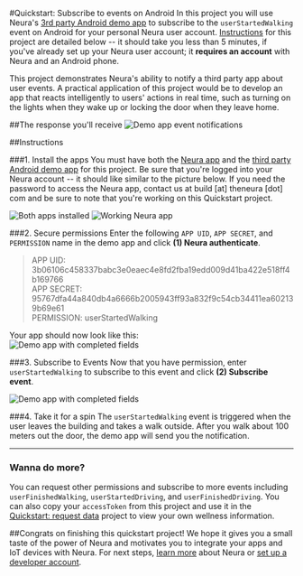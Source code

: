 
#Quickstart: Subscribe to events on Android
In this project you will use Neura's [3rd party Android demo app](https://github.com/NeuraLabs/Neura_documentation/blob/master/resources/DemoNeura3rdPartyApp.apk?raw=true) to subscribe to the `userStartedWalking` event on Android for your personal Neura user account.  [Instructions](https://github.com/NeuraLabs/Neura_documentation/blob/master/text/quickstartPush.md#instructions) for this project are detailed below -- it should take you less than 5 minutes, if you've already set up your Neura user account; it **requires an account** with Neura and an Android phone.  

This project demonstrates Neura's ability to notify a third party app about user events. A practical application of this project would be to develop an app that reacts intelligently to users' actions in real time, such as turning on the lights when they wake up or locking the door when they leave home. 

##The response you'll receive
![Demo app event notifications](https://github.com/NeuraLabs/Neura_documentation/blob/master/resources/demoEventNotification.png)


##Instructions

###1. Install the apps
You must have both the [Neura app](https://theneura.prefinery.com/betas/4624/testers/new?display=inline&version=2) and the [third party Android demo app](https://github.com/NeuraLabs/Neura_documentation/blob/master/resources/DemoNeura3rdPartyApp.apk?raw=true) for this project.  Be sure that you're logged into your Neura account -- it should like similar to the picture below.  If you need the password to access the Neura app, contact us at build [at] theneura [dot] com and be sure to note that you're working on this Quickstart project. 

![Both apps installed](https://github.com/NeuraLabs/Neura_documentation/blob/master/resources/demoAppsInPhone.png)  ![Working Neura app](https://github.com/NeuraLabs/Neura_documentation/blob/master/resources/demoNeuraApp2.png)

###2. Secure permissions
Enter the following `APP UID`, `APP SECRET`, and `PERMISSION` name in the demo app and click **(1) Neura authenticate**.  

> APP UID: 3b06106c458337babc3e0eaec4e8fd2fba19edd009d41ba422e518ff4b169766  
> APP SECRET: 95767dfa44a840db4a6666b2005943ff93a832f9c54cb34411ea602139b69e61  
> PERMISSION: userStartedWalking  

Your app should now look like this:  
![Demo app with completed fields](https://github.com/NeuraLabs/Neura_documentation/blob/master/resources/demoCompletedPermissions.png)

###3. Subscribe to Events 
Now that you have permission, enter `userStartedWalking` to subscribe to this event and click **(2) Subscribe event**. 

![Demo app with completed fields](https://github.com/NeuraLabs/Neura_documentation/blob/master/resources/demoCompletedEvents.png)


###4. Take it for a spin
The `userStartedWalking` event is triggered when the user leaves the building and takes a walk outside.  After you walk about 100 meters out the door, the demo app will send you the notification.

------

### Wanna do more?
You can request other permissions and subscribe to more events including `userFinishedWalking`, `userStartedDriving`, and `userFinishedDriving`.  You can also copy your `accessToken` from this project and use it in the [Quickstart: request data](https://github.com/NeuraLabs/Neura_documentation/blob/master/text/quickstartPull.md) project to view your own wellness information.


##Congrats on finishing this quickstart project! 
We hope it gives you a small taste of the power of Neura and motivates you to integrate your apps and IoT devices with Neura.  For next steps, [learn more](https://github.com/NeuraLabs/Neura_documentation/blob/master/text/basics.md) about Neura or [set up a developer account](https://github.com/NeuraLabs/Neura_documentation/blob/master/text/account.md).



